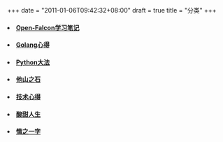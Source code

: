 +++
date = "2011-01-06T09:42:32+08:00"
draft = true
title = "分类"
+++

#### **<li>[Open-Falcon学习笔记](/catalog/falcon)</li>**
#### **<li>[Golang心得](/catalog/golang)</li>**
#### **<li>[Python大法](/catalog/python)</li>**
#### **<li>[他山之石](/catalog/other)</li>**
#### **<li>[技术心得](/catalog/summary)</li>**
#### **<li>[酸甜人生](/catalog/life)</li>**
#### **<li>[情之一字](/catalog/love)</li>**
